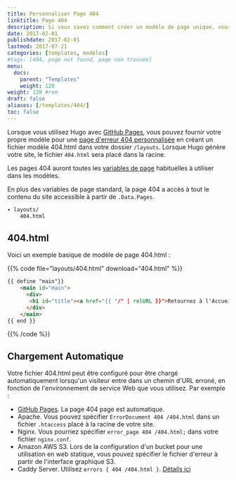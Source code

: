 ```yaml
---
title: Personnaliser Page 404
linktitle: Page 404
description: Si vous savez comment créer un modèle de page unique, vous avez des options illimitées pour créer une page 404 personnalisée.
date: 2017-02-01
publishdate: 2017-02-01
lastmod: 2017-07-21
categories: [templates, modèles]
#tags: [404, page not found, page non trouvée]
menu:
  docs:
    parent: "Templates"
    weight: 120
weight: 120	#rem
draft: false
aliases: [/templates/404/]
toc: false
---
```

Lorsque vous utilisez Hugo avec [GitHub Pages](http://pages.github.com/), vous pouvez fournir votre propre modèle pour une [page d'erreur 404 personnalisée](https://help.github.com/articles/custom-404pages/) en créant un fichier modèle 404.html dans votre dossier `/layouts`. Lorsque Hugo génère votre site, le fichier `404.html` sera placé dans la racine.

Les pages 404 auront toutes les [variables de page][pagevars] habituelles à utiliser dans les modèles.

En plus des variables de page standard, la page 404 a accès à tout le contenu du site accessible à partir de `.Data.Pages`.

```bash
▾ layouts/
    404.html
```

## 404.html

Voici un exemple basique de modèle de page 404.html :

{{% code file="layouts/404.html" download="404.html" %}}
```html
{{ define "main"}}
    <main id="main">
      <div>
       <h1 id="title"><a href="{{ "/" | relURL }}">Retournez à l'Accueil</a></h1>
      </div>
    </main>
{{ end }}
```
{{% /code %}}

## Chargement Automatique

Votre fichier 404.html peut être configuré pour être chargé automatiquement lorsqu'un visiteur entre dans un chemin d'URL erroné, en fonction de l'environnement de service Web que vous utilisez. Par exemple :

* [GitHub Pages](/hosting-and-deployment/hosting-on-github/). La page 404 page est automatique.
* Apache. Vous pouvez spécifier `ErrorDocument 404 /404.html` dans un fichier `.htaccess` placé à la racine de votre site.
* Nginx. Vous pourriez spécifier `error_page 404 /404.html;` dans votre fichier `nginx.conf`.
* Amazon AWS S3. Lors de la configuration d'un bucket pour une utilisation en web statique, vous pouvez spécifier le fichier d'erreur à partir de l'interface graphique S3.
* Caddy Server. Utilisez `errors { 404 /404.html }`. [Détails ici](https://caddyserver.com/docs/errors)

[pagevars]: /variables/page/